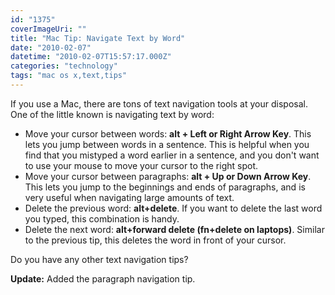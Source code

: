 ```yaml
---
id: "1375"
coverImageUri: ""
title: "Mac Tip: Navigate Text by Word"
date: "2010-02-07"
datetime: "2010-02-07T15:57:17.000Z"
categories: "technology"
tags: "mac os x,text,tips"
---
```


If you use a Mac, there are tons of text navigation tools at your disposal. One of the little known is navigating text by word:

- Move your cursor between words: **alt + Left or Right Arrow Key**. This lets you jump between words in a sentence. This is helpful when you find that you mistyped a word earlier in a sentence, and you don't want to use your mouse to move your cursor to the right spot.
- Move your cursor between paragraphs: **alt + Up or Down Arrow Key**. This lets you jump to the beginnings and ends of paragraphs, and is very useful when navigating large amounts of text.
- Delete the previous word: **alt+delete**. If you want to delete the last word you typed, this combination is handy.
- Delete the next word: **alt+forward delete (fn+delete on laptops)**. Similar to the previous tip, this deletes the word in front of your cursor.

Do you have any other text navigation tips?

**Update:** Added the paragraph navigation tip.
